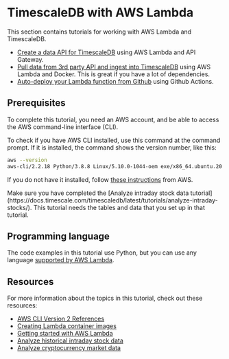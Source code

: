 # TimescaleDB with AWS Lambda
This section contains tutorials for working with AWS Lambda and TimescaleDB.

*   [Create a data API for TimescaleDB](/tutorials/aws-lambda/create-data-api)
    using AWS Lambda and API Gateway.
*   [Pull data from 3rd party API and ingest into TimescaleDB](/tutorials/aws-lambda/3rd-party-api-ingest)
    using AWS Lambda and Docker. This is great if you have a lot of dependencies.
*   [Auto-deploy your Lambda function from Github](/tutorials/aws-lambda/continuous-deployment)
    using Github Actions.

## Prerequisites
To complete this tutorial, you need an AWS account, and be able to access the
AWS command-line interface (CLI).

To check if you have AWS CLI installed, use this command at the command prompt.
If it is installed, the command shows the version number, like this:

```bash
aws --version
aws-cli/2.2.18 Python/3.8.8 Linux/5.10.0-1044-oem exe/x86_64.ubuntu.20 prompt/off
```

If you do not have it installed, follow [these instructions](https://docs.aws.amazon.com/cli/latest/userguide/install-cliv2.html) from AWS.

<highlight type="important">
Make sure you have completed the [Analyze intraday stock data tutorial](https://docs.timescale.com/timescaledb/latest/tutorials/analyze-intraday-stocks/). This tutorial needs the tables and data that you set up in that tutorial.
</highlight>

## Programming language
The code examples in this tutorial use Python, but you can use any language
[supported by AWS Lambda](https://docs.aws.amazon.com/lambda/latest/dg/lambda-runtimes.html).

## Resources
For more information about the topics in this tutorial, check out these resources:

*   [AWS CLI Version 2 References](https://awscli.amazonaws.com/v2/documentation/api/latest/reference/index.html)
*   [Creating Lambda container images](https://docs.aws.amazon.com/lambda/latest/dg/images-create.html)
*   [Getting started with AWS Lambda](https://docs.aws.amazon.com/lambda/latest/dg/getting-started.html)
*   [Analyze historical intraday stock data](/tutorials/analyze-intraday-stocks)
*   [Analyze cryptocurrency market data](/tutorials/analyze-cryptocurrency-data)
